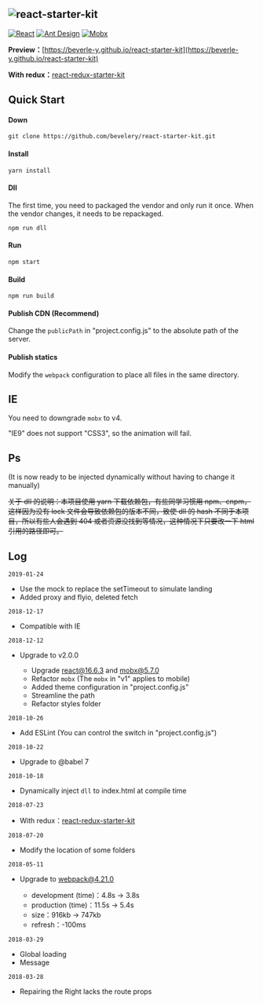 ![react-starter-kit](./logo.png)
---------------------------------------------------------------
[![React](https://img.shields.io/badge/react-^16.2.0-brightgreen.svg?style=flat-square)](https://github.com/facebook/react)
[![Ant Design](https://img.shields.io/badge/ant--design-^3.8.0-yellowgreen.svg?style=flat-square)](https://github.com/ant-design/ant-design)
[![Mobx](https://img.shields.io/badge/mobx-^4.5.1-orange.svg?style=flat-square)](https://github.com/mobxjs/mobx)

**Preview：**[https://beverle-y.github.io/react-starter-kit](https://beverle-y.github.io/react-starter-kit)

**With redux：**[react-redux-starter-kit](https://github.com/beverle-y/react-redux-starter-kit)
## Quick Start
#### Down
~~~
git clone https://github.com/bevelery/react-starter-kit.git
~~~

#### Install
~~~
yarn install
~~~

#### Dll
The first time, you need to packaged the vendor and only run it once. When the vendor changes, it needs to be repackaged.
~~~
npm run dll
~~~

#### Run
~~~
npm start
~~~

#### Build
~~~
npm run build
~~~

#### Publish CDN (Recommend)

Change the `publicPath` in "project.config.js" to the absolute path of the server.

#### Publish statics

Modify the `webpack` configuration to place all files in the same directory.

## IE
You need to downgrade `mobx` to v4.

"IE9" does not support "CSS3", so the animation will fail.

## Ps
(It is now ready to be injected dynamically without having to change it manually)

~~关于 dll 的说明：本项目使用 yarn 下载依赖包，有些同学习惯用 npm、cnpm，这样因为没有 lock 文件会导致依赖包的版本不同，致使 dll 的 hash 不同于本项目，所以有些人会遇到 404 或者资源没找到等情况，这种情况下只要改一下 html 引用的路径即可。~~

## Log
`2019-01-24`
-   Use the mock to replace the setTimeout to simulate landing
-   Added proxy and flyio, deleted fetch

`2018-12-17`
-   Compatible with IE

`2018-12-12`
-   Upgrade to v2.0.0

    -   Upgrade react@16.6.3 and mobx@5.7.0
    -   Refactor `mobx` (The `mobx` in "v1" applies to mobile)
    -   Added theme configuration in "project.config.js"
    -   Streamline the path
    -   Refactor styles folder

`2018-10-26`
-   Add ESLint (You can control the switch in "project.config.js")

`2018-10-22`
-   Upgrade to @babel 7

`2018-10-18`
-   Dynamically inject `dll` to index.html at compile time

`2018-07-23`
-   With redux：[react-redux-starter-kit](https://github.com/beverle-y/react-redux-starter-kit)

`2018-07-20`
-   Modify the location of some folders

`2018-05-11`
-   Upgrade to webpack@4.21.0

    -   development (time)：4.8s -> 3.8s
    -   production (time)：11.5s -> 5.4s
    -   size：916kb -> 747kb
    -   refresh：-100ms

`2018-03-29`
-   Global loading
-   Message

`2018-03-28`
-   Repairing the Right lacks the route props


